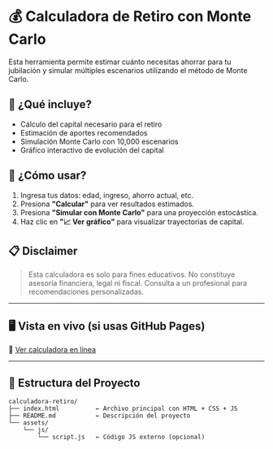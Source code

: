 # 💰 Calculadora de Retiro con Monte Carlo

Esta herramienta permite estimar cuánto necesitas ahorrar para tu jubilación y simular múltiples escenarios utilizando el método de Monte Carlo.

## 📌 ¿Qué incluye?

- Cálculo del capital necesario para el retiro
- Estimación de aportes recomendados
- Simulación Monte Carlo con 10,000 escenarios
- Gráfico interactivo de evolución del capital

## 🚀 ¿Cómo usar?

1. Ingresa tus datos: edad, ingreso, ahorro actual, etc.
2. Presiona **"Calcular"** para ver resultados estimados.
3. Presiona **"Simular con Monte Carlo"** para una proyección estocástica.
4. Haz clic en **"📈 Ver gráfico"** para visualizar trayectorias de capital.

## 📋 Disclaimer

> Esta calculadora es solo para fines educativos. No constituye asesoría financiera, legal ni fiscal. Consulta a un profesional para recomendaciones personalizadas.

---

## 🖥️ Vista en vivo (si usas GitHub Pages)

🔗 [Ver calculadora en línea](https://TU-USUARIO.github.io/calculadora-retiro)

---

## 📁 Estructura del Proyecto

```
calculadora-retiro/
├── index.html          ← Archivo principal con HTML + CSS + JS
├── README.md           ← Descripción del proyecto
└── assets/
    └── js/
        └── script.js   ← Código JS externo (opcional)
```
